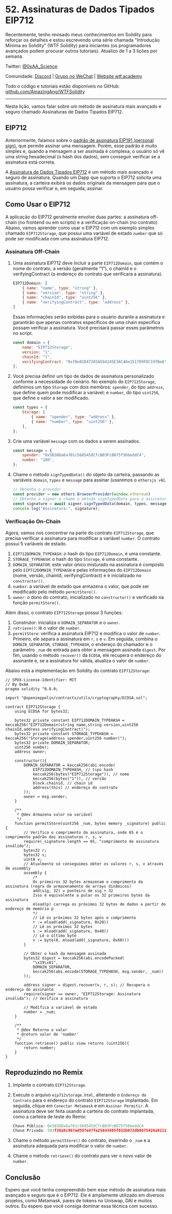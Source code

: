 # 52. Assinaturas de Dados Tipados EIP712

Recentemente, tenho revisado meus conhecimentos em Solidity para reforçar os detalhes e estou escrevendo uma série chamada "Introdução Mínima ao Solidity" (WTF Solidity) para iniciantes (os programadores avançados podem procurar outros tutoriais). Atualizo de 1 a 3 lições por semana.

Twitter: [@0xAA_Science](https://twitter.com/0xAA_Science)

Comunidade: [Discord](https://discord.gg/5akcruXrsk) | [Grupo no WeChat](https://docs.google.com/forms/d/e/1FAIpQLSe4KGT8Sh6sJ7hedQRuIYirOoZK_85miz3dw7vA1-YjodgJ-A/viewform?usp=sf_link) | [Website wtf.academy](https://wtf.academy)

Todo o código e tutoriais estão disponíveis no GitHub: [github.com/AmazingAng/WTFSolidity](https://github.com/AmazingAng/WTF-Solidity)

---

Nesta lição, vamos falar sobre um método de assinatura mais avançado e seguro chamado Assinaturas de Dados Tipados EIP712.

## EIP712

Anteriormente, falamos sobre o [padrão de assinatura EIP191 (personal sign)](../37_Signature/readme_pt-br.md), que permite assinar uma mensagem. Porém, esse padrão é muito simples e, quando a mensagem a ser assinada é complexa, o usuário só vê uma string hexadecimal (o hash dos dados), sem conseguir verificar se a assinatura está correta.

A [Assinatura de Dados Tipados EIP712](https://eips.ethereum.org/EIPS/eip-712) é um método mais avançado e seguro de assinatura. Quando um Dapp que suporta o EIP712 solicita uma assinatura, a carteira exibirá os dados originais da mensagem para que o usuário possa verificar e, em seguida, assinar.

## Como Usar o EIP712

A aplicação do EIP712 geralmente envolve duas partes: a assinatura off-chain (no frontend ou em scripts) e a verificação on-chain (no contrato). Abaixo, vamos aprender como usar o EIP712 com um exemplo simples chamado `EIP712Storage`, que possui uma variável de estado `number` que só pode ser modificada com uma assinatura EIP712.

### Assinatura Off-Chain

1. Uma assinatura EIP712 deve incluir a parte `EIP712Domain`, que contém o nome do contrato, a versão (geralmente "1"), o chainId e o verifyingContract (o endereço do contrato que verificara a assinatura).

    ```js
    EIP712Domain: [
        { name: "name", type: "string" },
        { name: "version", type: "string" },
        { name: "chainId", type: "uint256" },
        { name: "verifyingContract", type: "address" },
    ]
    ```

    Essas informações serão exibidas para o usuário durante a assinatura e garantirão que apenas contratos específicos de uma chain específica possam verificar a assinatura. Você precisará passar esses parâmetros no script.

    ```js
    const domain = {
        name: "EIP712Storage",
        version: "1",
        chainId: "1",
        verifyingContract: "0xf8e81D47203A594245E36C48e151709F0C19fBe8",
    };
    ```

2. Você precisa definir um tipo de dados de assinatura personalizado conforme a necessidade do cenário. No exemplo do `EIP712Storage`, definimos um tipo `Storage` com dois membros: `spender`, do tipo `address`, que define quem pode modificar a variável; e `number`, do tipo `uint256`, que define o valor a ser modificado.

    ```js
    const types = {
        Storage: [
            { name: "spender", type: "address" },
            { name: "number", type: "uint256" },
        ],
    };
    ```
3. Crie uma variável `message` com os dados a serem assinados.

    ```js
    const message = {
        spender: "0x5B38Da6a701c568545dCfcB03FcB875f56beddC4",
        number: "100",
    };
    ```

4. Chame o método `signTypedData()` do objeto da carteira, passando as variáveis `domain`, `types` e `message` para assinar (usaremos o `ethersjs v6`).

    ```js
    // Obtenha o provedor
    const provider = new ethers.BrowserProvider(window.ethereum)
    // Obtenha o signer e chame o método signTypedData para a assinatura EIP712
    const signature = await signer.signTypedData(domain, types, message);
    console.log("Assinatura:", signature);
    ```

### Verificação On-Chain

Agora, vamos nos concentrar na parte do contrato `EIP712Storage`, que precisa verificar a assinatura para modificar a variável `number`. O contrato possui 5 variáveis de estado.

1. `EIP712DOMAIN_TYPEHASH`: o hash do tipo `EIP712Domain`, é uma constante.
2. `STORAGE_TYPEHASH`: o hash do tipo `Storage`, é uma constante.
3. `DOMAIN_SEPARATOR`: este valor único misturado na assinatura é composto pelo `EIP712DOMAIN_TYPEHASH` e pelas informações do `EIP712Domain` (nome, versão, chainId, verifyingContract) e é inicializado no `constructor()`.
4. `number`: a variável de estado que armazena o valor, que pode ser modificado pelo método `permitStore()`.
5. `owner`: o dono do contrato, inicializado no `constructor()` e verificado na função `permitStore()`.

Além disso, o contrato `EIP712Storage` possui 3 funções:

1. Construtor: inicializa o `DOMAIN_SEPARATOR` e o `owner`.
2. `retrieve()`: lê o valor de `number`.
3. `permitStore`: verifica a assinatura EIP712 e modifica o valor de `number`. Primeiro, ele separa a assinatura em `r`, `s` e `v`. Em seguida, combina o `DOMAIN_SEPARATOR`, `STORAGE_TYPEHASH`, o endereço do chamador e o parâmetro `_num` de entrada para obter a mensagem assinada `digest`. Por fim, usando o método `recover()` da `ECDSA`, ele recupera o endereço do assinante e, se a assinatura for válida, atualiza o valor de `number`.

Abaixo está a implementação em Solidity do contrato `EIP712Storage`:

```solidity
// SPDX-License-Identifier: MIT
// By 0xAA 
pragma solidity ^0.8.0;

import "@openzeppelin/contracts/utils/cryptography/ECDSA.sol";

contract EIP712Storage {
    using ECDSA for bytes32;

    bytes32 private constant EIP712DOMAIN_TYPEHASH = keccak256("EIP712Domain(string name,string version,uint256 chainId,address verifyingContract)");
    bytes32 private constant STORAGE_TYPEHASH = keccak256("Storage(address spender,uint256 number)");
    bytes32 private DOMAIN_SEPARATOR;
    uint256 number;
    address owner;

    constructor(){
        DOMAIN_SEPARATOR = keccak256(abi.encode(
            EIP712DOMAIN_TYPEHASH, // tipo hash
            keccak256(bytes("EIP712Storage")), // nome
            keccak256(bytes("1")), // versão
            block.chainid, // chain id
            address(this) // endereço do contrato
        ));
        owner = msg.sender;
    }

    /**
     * @dev Armazena valor na variável
     */
    function permitStore(uint256 _num, bytes memory _signature) public {
        // Verifica o comprimento da assinatura, onde 65 é o comprimento padrão das assinaturas r, s, v
        require(_signature.length == 65, "comprimento de assinatura inválido");
        bytes32 r;
        bytes32 s;
        uint8 v;
        // Atualmente só conseguimos obter os valores r, s, v através de assembly
        assembly {
            /*
            Os primeiros 32 bytes armazenam o comprimento da assinatura (regra de armazenamento de arrays dinâmicos)
            add(sig, 32) = ponteiro de sig + 32
            Isso é equivalente a pular os 32 primeiros bytes da assinatura
            mload(p) carrega os próximos 32 bytes de dados a partir do endereço de memória p
            */
            // Lê os próximos 32 bytes após o comprimento
            r := mload(add(_signature, 0x20))
            // Lê os próximos 32 bytes
            s := mload(add(_signature, 0x40))
            // Lê o último byte
            v := byte(0, mload(add(_signature, 0x60)))
        }

        // Obter o hash da mensagem assinada
        bytes32 digest = keccak256(abi.encodePacked(
            "\x19\x01",
            DOMAIN_SEPARATOR,
            keccak256(abi.encode(STORAGE_TYPEHASH, msg.sender, _num))
        )); 
        
        address signer = digest.recover(v, r, s); // Recupera o endereço do assinante
        require(signer == owner, "EIP712Storage: Assinatura inválida"); // Verifica a assinatura

        // Modifica a variável de estado
        number = _num;
    }

    /**
     * @dev Retorna o valor
     * @return valor de 'number'
     */
    function retrieve() public view returns (uint256){
        return number;
    }    
}
```

## Reproduzindo no Remix

1. Implante o contrato `EIP712Storage`.

2. Execute o arquivo `eip712storage.html`, alterando o `Endereço do Contrato` para o endereço do contrato `EIP712Storage` implantado. Em seguida, clique em `Conectar Metamask` e em `Assinar Permitir`. A assinatura deve ser feita usando a carteira do contrato implantada, como a carteira de teste do Remix:

    ```js
    Chave Pública: 0x5B38Da6a701c568545dCfcB03FcB875f56beddC4
    Chave Privada: 503f38a9c967ed597e47fe25643985f032b072db8075426a92110f82df48dfcb
    ```

3. Chame o método `permitStore()` do contrato, inserindo o `_num` e a assinatura adequada para modificar o valor de `number`.

4. Chame o método `retrieve()` do contrato para ver o novo valor de `number`.

## Conclusão

Espero que você tenha compreendido bem esse método de assinatura mais avançado e seguro que é o EIP712. Ele é amplamente utilizado em diversos projetos, como Metamask, pares de tokens no Uniswap, DAI e muitos outros. Eu espero que você consiga dominar essa técnica com sucesso.

<!-- This file was translated using AI by repo_ai_translate. For more information, visit https://github.com/marcelojsilva/repo_ai_translate -->
